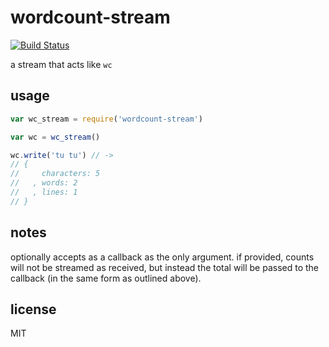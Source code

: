 wordcount-stream
====

[![Build Status](https://travis-ci.org/jarofghosts/wordcount-stream.svg)](https://travis-ci.org/jarofghosts/wordcount-stream)

a stream that acts like `wc`

## usage

```js
var wc_stream = require('wordcount-stream')

var wc = wc_stream()

wc.write('tu tu') // ->
// {
//     characters: 5
//   , words: 2
//   , lines: 1
// }
```

## notes

optionally accepts as a callback as the only argument. if provided, counts
will not be streamed as received, but instead the total will be passed to the
callback (in the same form as outlined above).

## license

MIT
